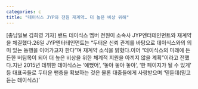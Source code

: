 ```yaml
---
categories: c
title: "데이식스 JYP와 전원 재계약… 더 높은 비상 위해"
---
```

[충남일보 김희영 기자] 밴드 데이식스 멤버 전원이 소속사 JYP엔터테인먼트와 재계약을 체결했다.26일 JYP엔터테인먼트는 “두터운 신뢰 관계를 바탕으로 데이식스와의 의미 있는 동행을 이어가고자 한다”며 재계약 소식을 밝혔다.이어 “데이식스의 미래에 든든한 버팀목이 되어 더 높은 비상을 위한 체계적 지원을 아끼지 않을 계획”이라고 전했다.지난 2015년 데뷔한 데이식스는 ‘예뻤어’, ‘놓아 놓아 놓아’, ‘한 페이지가 될 수 있게’ 등 대표곡들로 두터운 팬층을 확보하는 것은 물론 대중들에게 사랑받으며 ‘믿듣데(믿고 듣는 데이식스)’